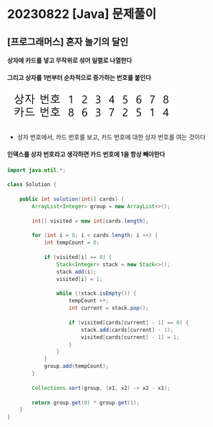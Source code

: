 # 20230822 [Java] 문제풀이 







## [프로그래머스] 혼자 놀기의 달인



#### 상자에 카드를 넣고 무작위로 섞어 일렬로 나열한다



#### 그리고 상자를 1번부터 순차적으로 증가하는 번호를 붙인다



<img src="Java_문제풀이_41.assets/image-20230822215032434.png" alt="image-20230822215032434" style="zoom:50%;" />

- 상자 번호에서, 카드 번호를 보고, 카드 번호에 대한 상자 번호를 여는 것이다



#### 인덱스를 상자 번호라고 생각하면 카드 번호에 1을 항상 빼야한다



```java
import java.util.*;

class Solution {
    
    public int solution(int[] cards) {
        ArrayList<Integer> group = new ArrayList<>();
        
        int[] visited = new int[cards.length];
        
        for (int i = 0; i < cards.length; i ++) {
            int tempCount = 0;
            
            if (visited[i] == 0) {
                Stack<Integer> stack = new Stack<>();
                stack.add(i);
                visited[i] = 1;
                
                while (!stack.isEmpty()) {
                    tempCount ++;
                    int current = stack.pop();
                    
                    if (visited[cards[current] - 1] == 0) {
                        stack.add(cards[current] - 1);
                        visited[cards[current] - 1] = 1;
                    }
                }
            }
            group.add(tempCount);
        }
        
        Collections.sort(group, (x1, x2) -> x2 - x1);
        
        return group.get(0) * group.get(1);
    }
}
```

